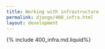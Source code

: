 ```yaml
---
title: Working with infrastructure
permalink: django/400_infra.html
layout: development
---
```


{% include 400_infra.md.liquid%}